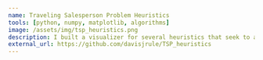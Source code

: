 ```yaml
---
name: Traveling Salesperson Problem Heuristics
tools: [python, numpy, matplotlib, algorithms]
image: /assets/img/tsp_heuristics.png
description: I built a visualizer for several heuristics that seek to approximate a solution to the traveling salesperson problem (TSP). I utilized arbitrary insertion to generate a preliminarty approximation, and 2-OPT to eliminate path crossings.
external_url: https://github.com/davisjrule/TSP_heuristics
---
```


<!-- # The Movies Project

The Movies Project is something like **Netflix**, the only difference is that **it's not real**! It doesn't exist! I just created it to demonstrate how the **showcase** page looks like and how you can write whatever you want with full markdown support.

![preview](https://www.sketchappsources.com/resources/source-image/we-were-soldiers-landing-page-dbruggisser.jpg)

## Search Movies

![search](https://www.sketchappsources.com/resources/source-image/microsoft-windows-10-virtual-keyboard-diogo-sousa.png)

<p class="text-center">
{% include elements/button.html link="https://github.com/YoussefRaafatNasry/portfolYOU" text="Learn More" %}
</p> -->
